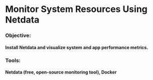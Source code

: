 # Monitor System Resources Using Netdata
### Objective:
#### Install Netdata and visualize system and app performance metrics.
### Tools:
#### Netdata (free, open-source monitoring tool), Docker
